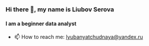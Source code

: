 ### Hi there 👋, my name is Liubov Serova
#### I am a beginner data analyst

- 📫 How to reach me: lyubanyatchudnaya@yandex.ru







